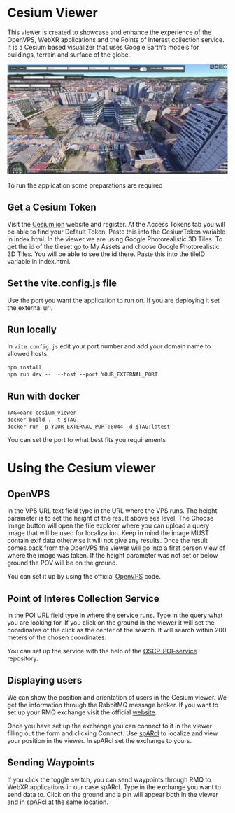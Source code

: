 # Cesium Viewer

This viewer is created to showcase and enhance the experience of the OpenVPS, WebXR applications and the Points of Interest collection service. It is a Cesium based visualizer that uses Google Earth’s models for buildings, terrain and surface of the globe.

![Initial screen](./docs/initial.jpg)

To run the application some preparations are required

## Get a Cesium Token

Visit the [Cesium ion](https://ion.cesium.com/signin/) website and register. At the Access Tokens tab you will be able to find your Default Token. Paste this into the CesiumToken variable in index.html. In the viewer we are using Google Photorealistic 3D Tiles. To get the id of the tileset go to My Assets and choose Google Photorealistic 3D Tiles. You will be able to see the id there. Paste this into the tileID variable in index.html.


## Set the vite.config.js file

Use the port you want the application to run on. If you are deploying it set the external url.

## Run locally

In `vite.config.js` edit your port number and add your domain name to allowed hosts.

```
npm install
npm run dev --  --host --port YOUR_EXTERNAL_PORT
```
## Run with docker
```
TAG=oarc_cesium_viewer
docker build . -t $TAG
docker run -p YOUR_EXTERNAL_PORT:8044 -d $TAG:latest
```
You can set the port to what best fits you requirements

# Using the Cesium viewer

## OpenVPS

In the VPS URL text field type in the URL where the VPS runs. The height parameter is to set the height of the result above sea level. The Choose Image button will open the file explorer where you can upload a query image that will be used for localization. Keep in mind the image MUST contain exif data otherwise it will not give any results. Once the result comes back from the OpenVPS the viewer will go into a first person view of where the image was taken. If the height parameter was not set or below ground the POV will be on the ground.

You can set it up by using the official [OpenVPS](https://github.com/OpenArCloud/openvps) code.

## Point of Interes Collection Service

In the POI URL field type in where the service runs. Type in the query what you are looking for. If you click on the ground in the viewer it will set the coordinates of the click as the center of the search. It will search within 200 meters of the chosen coordinates.

You can set up the service with the help of the [OSCP-POI-service](https://github.com/OpenArCloud/oscp-poi-service) repository.

## Displaying users

We can show the position and orientation of users in the Cesium viewer. We get the information through the RabbitMQ message broker. If you want to set up your RMQ exchange visit the official [website](https://www.rabbitmq.com/). 

Once you have set up the exchange you can connect to it in the viewer filling out the form and clicking Connect.
Use [spARcl](https://github.com/OpenArCloud/sparcl) to localize and view your position in the viewer. In spARcl set the exchange to yours.

## Sending Waypoints
If you click the toggle switch, you can send waypoints through RMQ to WebXR applications in our case spARcl. Type in the exchange you want to send data to. Click on the ground and a pin will appear both in the viewer and in spARcl at the same location.
